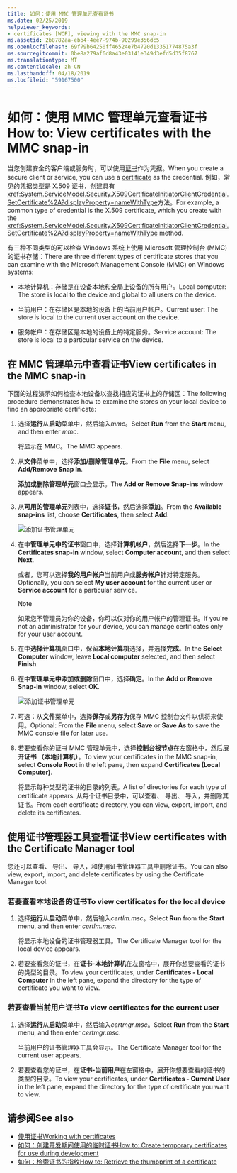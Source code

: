 ```yaml
---
title: 如何：使用 MMC 管理单元查看证书
ms.date: 02/25/2019
helpviewer_keywords:
- certificates [WCF], viewing with the MMC snap-in
ms.assetid: 2b8782aa-ebb4-4ee7-974b-90299e356dc5
ms.openlocfilehash: 69f79b64250ff46524e7b4720d13351774875a3f
ms.sourcegitcommit: 0be8a279af6d8a43e03141e349d3efd5d35f8767
ms.translationtype: MT
ms.contentlocale: zh-CN
ms.lasthandoff: 04/18/2019
ms.locfileid: "59167500"
---
```

# <a name="how-to-view-certificates-with-the-mmc-snap-in"></a><span data-ttu-id="51639-102">如何：使用 MMC 管理单元查看证书</span><span class="sxs-lookup"><span data-stu-id="51639-102">How to: View certificates with the MMC snap-in</span></span>
<span data-ttu-id="51639-103">当您创建安全的客户端或服务时，可以使用[证书](working-with-certificates.md)作为凭据。</span><span class="sxs-lookup"><span data-stu-id="51639-103">When you create a secure client or service, you can use a [certificate](working-with-certificates.md) as the credential.</span></span> <span data-ttu-id="51639-104">例如，常见的凭据类型是 X.509 证书，创建具有<xref:System.ServiceModel.Security.X509CertificateInitiatorClientCredential.SetCertificate%2A?displayProperty=nameWithType>方法。</span><span class="sxs-lookup"><span data-stu-id="51639-104">For example, a common type of credential is the X.509 certificate, which you create with the <xref:System.ServiceModel.Security.X509CertificateInitiatorClientCredential.SetCertificate%2A?displayProperty=nameWithType> method.</span></span> 

<span data-ttu-id="51639-105">有三种不同类型的可以检查 Windows 系统上使用 Microsoft 管理控制台 (MMC) 的证书存储：</span><span class="sxs-lookup"><span data-stu-id="51639-105">There are three different types of certificate stores that you can examine with the Microsoft Management Console (MMC) on Windows systems:</span></span>

- <span data-ttu-id="51639-106">本地计算机：存储是在设备本地和全局上设备的所有用户。</span><span class="sxs-lookup"><span data-stu-id="51639-106">Local computer: The store is local to the device and global to all users on the device.</span></span>

- <span data-ttu-id="51639-107">当前用户：在存储区是本地的设备上的当前用户帐户。</span><span class="sxs-lookup"><span data-stu-id="51639-107">Current user: The store is local to the current user account on the device.</span></span>

- <span data-ttu-id="51639-108">服务帐户：在存储区是本地的设备上的特定服务。</span><span class="sxs-lookup"><span data-stu-id="51639-108">Service account: The store is local to a particular service on the device.</span></span>

## <a name="view-certificates-in-the-mmc-snap-in"></a><span data-ttu-id="51639-109">在 MMC 管理单元中查看证书</span><span class="sxs-lookup"><span data-stu-id="51639-109">View certificates in the MMC snap-in</span></span> 

<span data-ttu-id="51639-110">下面的过程演示如何检查本地设备以查找相应的证书上的存储区：</span><span class="sxs-lookup"><span data-stu-id="51639-110">The following procedure demonstrates how to examine the stores on your local device to find an appropriate certificate:</span></span> 
  
1. <span data-ttu-id="51639-111">选择**运行**从**启动**菜单中，然后输入*mmc*。</span><span class="sxs-lookup"><span data-stu-id="51639-111">Select **Run** from the **Start** menu, and then enter *mmc*.</span></span> 

    <span data-ttu-id="51639-112">将显示在 MMC。</span><span class="sxs-lookup"><span data-stu-id="51639-112">The MMC appears.</span></span> 
  
2. <span data-ttu-id="51639-113">从**文件**菜单中，选择**添加/删除管理单元**。</span><span class="sxs-lookup"><span data-stu-id="51639-113">From the **File** menu, select **Add/Remove Snap In**.</span></span> 
    
    <span data-ttu-id="51639-114">**添加或删除管理单元**窗口会显示。</span><span class="sxs-lookup"><span data-stu-id="51639-114">The **Add or Remove Snap-ins** window appears.</span></span>
  
3. <span data-ttu-id="51639-115">从**可用的管理单元**列表中，选择**证书**，然后选择**添加**。</span><span class="sxs-lookup"><span data-stu-id="51639-115">From the **Available snap-ins** list, choose **Certificates**, then select **Add**.</span></span>  

    ![添加证书管理单元](./media/mmc-add-certificate-snap-in.png)
  
4. <span data-ttu-id="51639-117">在中**管理单元中的证书**窗口中，选择**计算机帐户**，然后选择**下一步**。</span><span class="sxs-lookup"><span data-stu-id="51639-117">In the **Certificates snap-in** window, select **Computer account**, and then select **Next**.</span></span> 
  
    <span data-ttu-id="51639-118">或者，您可以选择**我的用户帐户**当前用户或**服务帐户**针对特定服务。</span><span class="sxs-lookup"><span data-stu-id="51639-118">Optionally, you can select **My user account** for the current user or **Service account** for a particular service.</span></span> 

    > [!NOTE]
    > <span data-ttu-id="51639-119">如果您不管理员为你的设备，你可以仅对你的用户帐户的管理证书。</span><span class="sxs-lookup"><span data-stu-id="51639-119">If you're not an administrator for your device, you can manage certificates only for your user account.</span></span>
  
5. <span data-ttu-id="51639-120">在中**选择计算机**窗口中，保留**本地计算机**选择，并选择**完成**。</span><span class="sxs-lookup"><span data-stu-id="51639-120">In the **Select Computer** window, leave **Local computer** selected, and then select **Finish**.</span></span>  
  
6. <span data-ttu-id="51639-121">在中**管理单元中添加或删除**窗口中，选择**确定**。</span><span class="sxs-lookup"><span data-stu-id="51639-121">In the **Add or Remove Snap-in** window, select **OK**.</span></span>  
  
    ![添加证书管理单元](./media/mmc-certificate-snap-in-selected.png)

7. <span data-ttu-id="51639-123">可选：从**文件**菜单中，选择**保存**或**另存为**保存 MMC 控制台文件以供将来使用。</span><span class="sxs-lookup"><span data-stu-id="51639-123">Optional: From the **File** menu, select **Save** or **Save As** to save the MMC console file for later use.</span></span>  

8. <span data-ttu-id="51639-124">若要查看你的证书 MMC 管理单元中，选择**控制台根节点**在左窗格中，然后展开**证书 （本地计算机）**。</span><span class="sxs-lookup"><span data-stu-id="51639-124">To view your certificates in the MMC snap-in, select **Console Root** in the left pane, then expand **Certificates (Local Computer)**.</span></span>

    <span data-ttu-id="51639-125">将显示每种类型的证书的目录的列表。</span><span class="sxs-lookup"><span data-stu-id="51639-125">A list of directories for each type of certificate appears.</span></span> <span data-ttu-id="51639-126">从每个证书目录中，可以查看、 导出、 导入，并删除其证书。</span><span class="sxs-lookup"><span data-stu-id="51639-126">From each certificate directory, you can view, export, import, and delete its certificates.</span></span>

## <a name="view-certificates-with-the-certificate-manager-tool"></a><span data-ttu-id="51639-127">使用证书管理器工具查看证书</span><span class="sxs-lookup"><span data-stu-id="51639-127">View certificates with the Certificate Manager tool</span></span>

<span data-ttu-id="51639-128">您还可以查看、 导出、 导入，和使用证书管理器工具中删除证书。</span><span class="sxs-lookup"><span data-stu-id="51639-128">You can also view, export, import, and delete certificates by using the Certificate Manager tool.</span></span>

### <a name="to-view-certificates-for-the-local-device"></a><span data-ttu-id="51639-129">若要查看本地设备的证书</span><span class="sxs-lookup"><span data-stu-id="51639-129">To view certificates for the local device</span></span>

1. <span data-ttu-id="51639-130">选择**运行**从**启动**菜单中，然后输入*certlm.msc*。</span><span class="sxs-lookup"><span data-stu-id="51639-130">Select **Run** from the **Start** menu, and then enter *certlm.msc*.</span></span> 

    <span data-ttu-id="51639-131">将显示本地设备的证书管理器工具。</span><span class="sxs-lookup"><span data-stu-id="51639-131">The Certificate Manager tool for the local device appears.</span></span> 
  
2. <span data-ttu-id="51639-132">若要查看您的证书，在**证书-本地计算机**在左窗格中，展开你想要查看的证书的类型的目录。</span><span class="sxs-lookup"><span data-stu-id="51639-132">To view your certificates, under **Certificates - Local Computer** in the left pane, expand the directory for the type of certificate you want to view.</span></span>

### <a name="to-view-certificates-for-the-current-user"></a><span data-ttu-id="51639-133">若要查看当前用户证书</span><span class="sxs-lookup"><span data-stu-id="51639-133">To view certificates for the current user</span></span>

1. <span data-ttu-id="51639-134">选择**运行**从**启动**菜单中，然后输入*certmgr.msc*。</span><span class="sxs-lookup"><span data-stu-id="51639-134">Select **Run** from the **Start** menu, and then enter *certmgr.msc*.</span></span> 

    <span data-ttu-id="51639-135">当前用户的证书管理器工具会显示。</span><span class="sxs-lookup"><span data-stu-id="51639-135">The Certificate Manager tool for the current user appears.</span></span> 
  
2. <span data-ttu-id="51639-136">若要查看您的证书，在**证书-当前用户**在左窗格中，展开你想要查看的证书的类型的目录。</span><span class="sxs-lookup"><span data-stu-id="51639-136">To view your certificates, under **Certificates - Current User** in the left pane, expand the directory for the type of certificate you want to view.</span></span>

## <a name="see-also"></a><span data-ttu-id="51639-137">请参阅</span><span class="sxs-lookup"><span data-stu-id="51639-137">See also</span></span>

- [<span data-ttu-id="51639-138">使用证书</span><span class="sxs-lookup"><span data-stu-id="51639-138">Working with certificates</span></span>](working-with-certificates.md)
- [<span data-ttu-id="51639-139">如何：创建开发期间使用的临时证书</span><span class="sxs-lookup"><span data-stu-id="51639-139">How to: Create temporary certificates for use during development</span></span>](how-to-create-temporary-certificates-for-use-during-development.md)
- [<span data-ttu-id="51639-140">如何：检索证书的指纹</span><span class="sxs-lookup"><span data-stu-id="51639-140">How to: Retrieve the thumbprint of a certificate</span></span>](how-to-retrieve-the-thumbprint-of-a-certificate.md)
